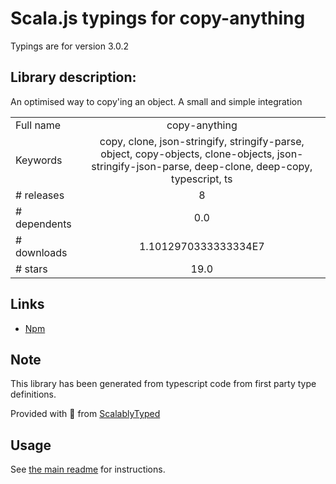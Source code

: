
# Scala.js typings for copy-anything

Typings are for version 3.0.2

## Library description:
An optimised way to copy'ing an object. A small and simple integration

|                    |                 |
| ------------------ | :-------------: |
| Full name          | copy-anything |
| Keywords           | copy, clone, json-stringify, stringify-parse, object, copy-objects, clone-objects, json-stringify-json-parse, deep-clone, deep-copy, typescript, ts |
| # releases         | 8 |
| # dependents       | 0.0 |
| # downloads        | 1.1012970333333334E7 |
| # stars            | 19.0 |

## Links
- [Npm](https://www.npmjs.com/package/copy-anything)
    


## Note
This library has been generated from typescript code from first party type definitions.

Provided with :purple_heart: from [ScalablyTyped](https://github.com/oyvindberg/ScalablyTyped)

## Usage
See [the main readme](../../readme.md) for instructions.


